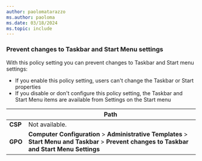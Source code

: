 ```yaml
---
author: paolomatarazzo
ms.author: paoloma
ms.date: 03/18/2024
ms.topic: include
---
```


### Prevent changes to Taskbar and Start Menu settings

With this policy setting you can prevent changes to Taskbar and Start menu settings:

- If you enable this policy setting, users can't change the Taskbar or Start properties
- If you disable or don't configure this policy setting, the Taskbar and Start Menu items are available from Settings on the Start menu

|  | Path |
|--|--|
| **CSP** | Not available. |
| **GPO** | **Computer Configuration** > **Administrative Templates** > **Start Menu and Taskbar** > **Prevent changes to Taskbar and Start Menu Settings**|<br><br> **User Configuration** > **Administrative Templates** > **Start Menu and Taskbar** > **Prevent changes to Taskbar and Start Menu Settings**|
